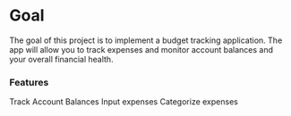 # Goal
The goal of this project is to implement a budget tracking application. The app will allow you to track expenses and monitor account balances and your overall financial health.

### Features
Track Account Balances
Input expenses
Categorize expenses

